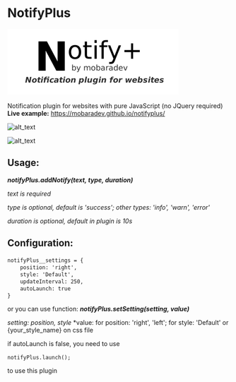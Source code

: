 # NotifyPlus
![alt text](https://github.com/mobaradev/notifyplus/raw/master/logo.png)

Notification plugin for websites with pure JavaScript (no JQuery required)
**Live example:** https://mobaradev.github.io/notifyplus/

![alt_text](https://i.imgur.com/kCQdyvw.png)

![alt_text](https://i.imgur.com/hVR42eA.gif)

## Usage:
***notifyPlus.addNotify(text, type, duration)***

*text is required*

*type is optional, default is 'success'; other types: 'info', 'warn', 'error'*

*duration is optional, default in plugin is 10s*

## Configuration:
```
notifyPlus__settings = {
    position: 'right',
    style: 'Default',
    updateInterval: 250,
    autoLaunch: true
}
```

or you can use function:
***notifyPlus.setSetting(setting, value)***

*setting: position, style*
*value: for position: 'right', 'left'; for style: 'Default' or {your_style_name} on css file

if autoLaunch is false, you need to use
```
notifyPlus.launch();
```
to use this plugin
